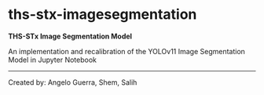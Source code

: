 # ths-stx-imagesegmentation
**THS-STx Image Segmentation Model**

An implementation and recalibration of the YOLOv11 Image Segmentation Model in Jupyter Notebook

---

Created by: Angelo Guerra, Shem, Salih
